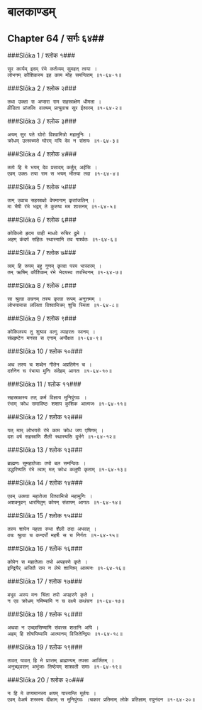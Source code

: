 बालकाण्डम्
===============================


## Chapter 64  / सर्गः ६४##


###Slōka 1 / श्लोक १###


    सुर कार्यम् इदम् रंभे कर्तव्यम् सुमहत् त्वया ।
    लोभनम् कौशिकस्य इह काम मोह समन्वितम् ॥१-६४-१॥


###Slōka 2 / श्लोक २###


    तथा उक्ता स अप्सरा राम सहस्राक्षेण धीमता ।
    व्रीडिता प्रांजलिः वाक्यम् प्रत्युवाच सुर ईश्वरम् ॥१-६४-२॥


###Slōka 3 / श्लोक ३###


    अयम् सुर पते घोरो विश्वामित्रो महामुनिः ।
    क्रोधम् उत्स्रच्यते घोरम् मयि देव न संशयः ॥१-६४-३॥


###Slōka 4 / श्लोक ४###


    ततो हि मे भयम् देव प्रसादम् कर्तुम् अर्हसि ।
    एवम् उक्तः तया राम स भयम् भीतया तदा ॥१-६४-४॥


###Slōka 5 / श्लोक ५###


    ताम् उवाच सहस्राक्षो वेपमानाम् कृतांजलिम् ।
    मा भैषी रंभे भद्रम् ते कुरुष्व मम शासनम् ॥१-६४-५॥


###Slōka 6 / श्लोक ६###


    कोकिलो हृदय ग्राही माधवे रुचिर द्रुमे ।
    अहम् कंदर्प सहितः स्थास्यामि तव पार्श्वतः ॥१-६४-६॥


###Slōka 7 / श्लोक ७###


    त्वम् हि रूपम् बहु गुणम् कृत्वा परम भास्वरम् ।
    तम् ऋषिम् कौशिकम् रंभे भेदयस्व तपस्विनम् ॥१-६४-७॥


###Slōka 8 / श्लोक ८###


    सा श्रुत्वा वचनम् तस्य कृत्वा रूपम् अनुत्तमम् ।
    लोभयामास ललिता विश्वामित्रम् शुचि स्मिता ॥१-६४-८॥


###Slōka 9 / श्लोक ९###


    कोकिलस्य तु शुश्राव वल्गु व्याहरतः स्वनम् ।
    संप्रहृष्टेन मनसा स एनाम् अन्वैक्षत ॥१-६४-९॥


###Slōka 10 / श्लोक १०###


    अथ तस्य च शब्देन गीतेन अप्रतिमेन च ।
    दर्शनेन च रंभाया मुनिः संदेहम् आगतः ॥१-६४-१०॥


###Slōka 11 / श्लोक ११###


    सहस्राक्षस्य तत् कर्म विज्ञाय मुनिपुंगवः ।
    रंभाम् क्रोध समाविष्टः शशाप कुशिक आत्मजः ॥१-६४-११॥


###Slōka 12 / श्लोक १२###


    यत् माम् लोभयसे रंभे काम क्रोध जय एषिणम् ।
    दश वर्ष सहस्राणि शैली स्थास्यसि दुर्भगे ॥१-६४-१२॥


###Slōka 13 / श्लोक १३###


    ब्राह्मणः सुमहातेजाः तपो बल समन्वितः ।
    उद्धरिष्यति रंभे त्वाम् मत् क्रोध कलुषी कृताम् ॥१-६४-१३॥


###Slōka 14 / श्लोक १४###


    एवम् उक्त्वा महातेजा विश्वामित्रो महामुनिः ।
    अशक्नुवन् धारयितुम् कोपम् संतापम् आगतः ॥१-६४-१४॥


###Slōka 15 / श्लोक १५###


    तस्य शापेन महता रम्भा शैली तदा अभवत् ।
    वचः श्रुत्वा च कन्दर्पो महर्षेः स च निर्गतः ॥१-६४-१५॥


###Slōka 16 / श्लोक १६###


    कोपेन स महातेजाः तपो अपहरणे कृते ।
    इन्द्रियैर् अजितै राम न लेभे शान्तिम् आत्मनः ॥१-६४-१६॥


###Slōka 17 / श्लोक १७###


    बभूव अस्य मनः चिंता तपो अपहरणे कृते ।
    न एव क्रोधम् गमिष्यामि न च वक्ष्ये कथंचन ॥१-६४-१७॥


###Slōka 18 / श्लोक १८###


    अथवा न उच्छासिष्यामि संवत्स्र शतानि अपि ।
    अहम् हि शोषयिष्यामि आत्मानम् विजितेन्द्रियः ॥१-६४-१८॥


###Slōka 19 / श्लोक १९###


    तावत् यावत् हि मे प्राप्तम् ब्राह्मण्यम् तपसा आर्जितम् ।
    अनुच्छ्वसन् अभुंजाः तिष्ठेयम् शाश्वती समाः ॥१-६४-१९॥


###Slōka 20 / श्लोक २०###


    न हि मे तप्यमानस्य क्षयम् यास्यन्ति मूर्तयः ।
    एवम् वेअर्ष शस्रस्य दीक्षाम् स मुनिपुंगवः ।चकार प्रतिमाम् लोके प्रतिज्ञाम् रघुनंदन ॥१-६४-२०॥


